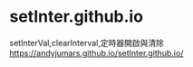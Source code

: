 # setInter.github.io
setInterVal,clearInterval,定時器開啟與清除
https://andyjumars.github.io/setInter.github.io/
